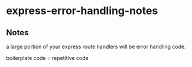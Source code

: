 # express-error-handling-notes

## Notes

a large portion of your express route handlers will be error handling code.

boilerplate code = repetitive code
